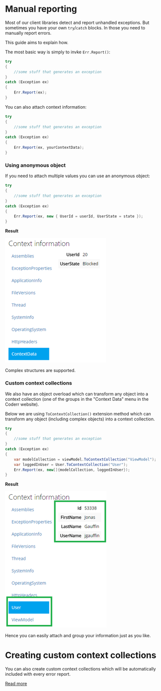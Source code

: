 Manual reporting
================

Most of our client libraries detect and report unhandled exceptions. But sometimes you have your own `try`/`catch` blocks. In those you need to manually report errors.

This guide aims to explain how.

The most basic way is simply to invke `Err.Report()`:

```csharp
try
{
    //some stuff that generates an exception
}
catch (Exception ex)
{
    Err.Report(ex);
}
```

You can also attach context information:

```csharp
try
{
    //some stuff that generates an exception
}
catch (Exception ex)
{
    Err.Report(ex, yourContextData);
}
```


### Using anonymous object

If you need to attach multiple values you can use an anonymous object:

```csharp
try
{
    //some stuff that generates an exception
}
catch (Exception ex)
{
    Err.Report(ex, new { UserId = userId, UserState = state });
}
```

**Result**

![](anonymous-object.png)

Complex structures are supported.

### Custom context collections

We also have an object overload which can transform any object into a context collection (one of the groups in the "Context Data" menu in the Coderr website).

Below we are using `ToContextCollection()` extension method which can transform any object (including complex objects) into a context collection.


```csharp
try
{
    //some stuff that generates an exception
}
catch (Exception ex)
{
    var modelCollection = viewModel.ToContextCollection("ViewModel");
    var loggedInUser = User.ToContextCollection("User");
    Err.Report(ex, new[]{modelCollection, loggedInUser});
}
```

**Result**

![](attach_multiple_collections.png)

Hence you can easily attach and group your information just as you like.

# Creating custom context collections

You can also create custom context collections which will be automatically included with every error report.

[Read more](extending/contextprovider/)
